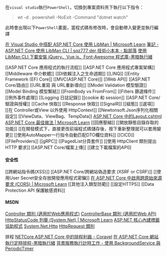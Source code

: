 
在`visual studio`執行`PowerShell`，切換到專案資料夾下執行以下指令：
> wt -d . powershell -NoExit -Command "dotnet watch"

此時會出現以下`PowerShell`畫面，當程式碼有修改時，會自動帶入變更並執行編譯

[在 Visual Studio 中搭配 ASP.NET Core 使用 LibMan | Microsoft Learn](https://learn.microsoft.com/zh-tw/aspnet/core/client-side/libman/libman-vs?view=aspnetcore-9.0#uninstall-library-files)
[筆記 - ASP.NET Core 使用 LibMan CLI | sqz777 der 技術小本本 - 點部落](https://dotblogs.com.tw/Im_sqz777/2020/09/03/222746)
[使用 LibMan CLI 下載安裝 jQuery、Vue.js、Font-Awesome 程式庫-黑暗執行緒](https://blog.darkthread.net/blog/libman-cli/)

[[ASP.NET Core 應用程式的執行流程]]
[[ASP.NET Core 應用程式專案架構]]
[[Middleware 中介軟體]]
[[DI依賴注入之生命週期]]
[[LINQ]]
[[Entity Framework (EF) Core]]
[[MVC(ASP.NET Core)]]
[[Web API]]
[[ASP.NET Core/路由]]
[[URL重寫 與 URL重新導向]]
[[Model Validation 模型驗證]]
[[Model Binding 模型繫結]]
[[FromBody vs FromFrom]]
[[Filters 篩選條件]]
[[例外事件處理]]
[[Logging 日誌記錄]]
[[cookie 和 session]]
[[ASP.NET Core/驗證與授權]]
[[Cache 快取]]
[[Response 快取]]
[[SignalR]]
[[組態]]
[[選項]]
[[在 Controller或View 以外使用 HttpContext]]
[[Newtonsoft.Json序列化相關設定]]
[[ViewData、ViewBag、TempData]]
[ASP.NET Core 中的Layout.cshtml](https://learn.microsoft.com/zh-tw/aspnet/core/mvc/views/layout?view=aspnetcore-7.0)
[ASP.NET Core 最佳做法 | Microsoft Learn](https://learn.microsoft.com/zh-tw/aspnet/core/fundamentals/best-practices?view=aspnetcore-7.0#compress-responses)
[[回應壓縮]]
[[開放靜態目錄存取的功能]]
[[在開發模式下，直接更改前端程式碼儲存後，按下重新整理就可以套用變更]]
[[使用AutoMapper一行指令自動匹配DTO欄位資料]]
[[CICD]]
[[FileProviders]]
[[gRPC]]
[[PagedList分頁套件]]
[[使用 HttpClient 類別提出 HTTP 要求]]
[[ASP.NET Core/檔案上傳]]
[[建立下載檔案的API]]

#### 安全性
[[跨網站指令碼(XSS)]]
[[ASP.NET Core/跨網站偽造要求 (XSRF or CSRF)]]
[[使用User Secret安全存放開發應用程式密鑰]]
[在 ASP.NET Core 中啟用跨原始來源要求 (CORS) | Microsoft Learn](https://learn.microsoft.com/zh-tw/aspnet/core/security/cors?view=aspnetcore-8.0)
[[其他注入類型防範]]
[[設定HTTPS]]
[[Data Protection API 保護敏感資料]]
#### MSDN
[Controller 類別 (適用於Web應用程式)](https://learn.microsoft.com/zh-tw/dotnet/api/microsoft.aspnetcore.mvc.controller?view=aspnetcore-8.0#methods)
[ControllerBase 類別  (適用於Web API)](https://learn.microsoft.com/zh-tw/dotnet/api/microsoft.aspnetcore.mvc.controllerbase?view=aspnetcore-8.0#methods)
[HttpStatusCode 列舉 (System.Net) | Microsoft Learn](https://learn.microsoft.com/zh-tw/dotnet/api/system.net.httpstatuscode?view=net-5.0)
[ASP.NET 核心內建標籤協助程式](https://learn.microsoft.com/zh-tw/aspnet/core/mvc/views/tag-helpers/built-in/?view=aspnetcore-9.0)
[System.Net.Http](https://learn.microsoft.com/zh-tw/dotnet/api/system.net.http?view=net-8.0)
[HttpRequest 類別](https://learn.microsoft.com/zh-tw/dotnet/api/microsoft.aspnetcore.http.httprequest?view=aspnetcore-8.0)

排程
[NETCore ASP.NET Core 中的排程利器 - Coravel](https://marcus116.blogspot.com/2019/09/task-schedule-library-coravel-in-netcore-aspnetcore.html)
[在 ASP.NET Core 網站執行定時排程-黑暗執行緒](https://blog.darkthread.net/blog/aspnet-core-background-task/)
[背景服務執行計時工作 - 使用 BackgroundService 與 PeriodicTimer](https://www.dotblogs.com.tw/mrkt/2024/10/12/094028)